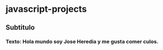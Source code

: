 # javascript-projects

## Subtitulo

### Texto: Hola mundo soy Jose Heredia y me gusta comer culos.
